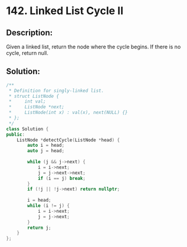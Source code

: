 # 142. Linked List Cycle II

## Description:

Given a linked list, return the node where the cycle begins. If there is no cycle, return null.

## Solution:

```c++
/**
 * Definition for singly-linked list.
 * struct ListNode {
 *     int val;
 *     ListNode *next;
 *     ListNode(int x) : val(x), next(NULL) {}
 * };
 */
class Solution {
public:
    ListNode *detectCycle(ListNode *head) {
        auto i = head;
        auto j = head;
        
        while (j && j->next) {
            i = i->next;
            j = j->next->next;
            if (i == j) break;
        }
        if (!j || !j->next) return nullptr;
        
        i = head;
        while (i != j) {
            i = i->next;
            j = j->next;
        }
        return j;
    }
};
```

<!-- remark：

-  -->

